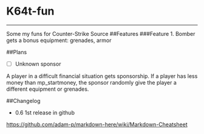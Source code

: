 # K64t-fun
---
Some my funs for Counter-Strike Source
##Features
###Feature 1. Bomber gets a bonus equipment: grenades, armor

##Plans
- [ ] Unknown sponsor

A player in a difficult financial situation gets sponsorship. If a player has less money than mp_startmoney, the sponsor randomly give the player a different equipment  or grenades.

##Changelog
* 0.6  1st release in github

https://github.com/adam-p/markdown-here/wiki/Markdown-Cheatsheet 
